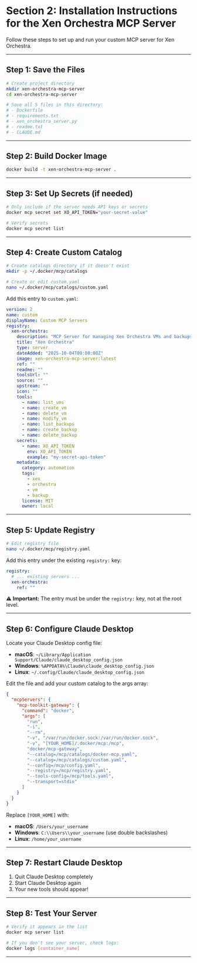 # Section 2: Installation Instructions for the Xen Orchestra MCP Server

Follow these steps to set up and run your custom MCP server for Xen Orchestra.

---

## Step 1: Save the Files

```bash
# Create project directory
mkdir xen-orchestra-mcp-server
cd xen-orchestra-mcp-server

# Save all 5 files in this directory:
# - Dockerfile
# - requirements.txt
# - xen_orchestra_server.py
# - readme.txt
# - CLAUDE.md
```

---

## Step 2: Build Docker Image

```bash
docker build -t xen-orchestra-mcp-server .
```

---

## Step 3: Set Up Secrets (if needed)

```bash
# Only include if the server needs API keys or secrets
docker mcp secret set XO_API_TOKEN="your-secret-value"

# Verify secrets
docker mcp secret list
```

---

## Step 4: Create Custom Catalog

```bash
# Create catalogs directory if it doesn't exist
mkdir -p ~/.docker/mcp/catalogs

# Create or edit custom.yaml
nano ~/.docker/mcp/catalogs/custom.yaml
```

Add this entry to `custom.yaml`:

```yaml
version: 2
name: custom
displayName: Custom MCP Servers
registry:
  xen-orchestra:
    description: "MCP Server for managing Xen Orchestra VMs and backups"
    title: "Xen Orchestra"
    type: server
    dateAdded: "2025-10-04T00:00:00Z"
    image: xen-orchestra-mcp-server:latest
    ref: ""
    readme: ""
    toolsUrl: ""
    source: ""
    upstream: ""
    icon: ""
    tools:
      - name: list_vms
      - name: create_vm
      - name: delete_vm
      - name: modify_vm
      - name: list_backups
      - name: create_backup
      - name: delete_backup
    secrets:
      - name: XO_API_TOKEN
        env: XO_API_TOKEN
        example: "my-secret-api-token"
    metadata:
      category: automation
      tags:
        - xen
        - orchestra
        - vm
        - backup
      license: MIT
      owner: local
```

---

## Step 5: Update Registry

```bash
# Edit registry file
nano ~/.docker/mcp/registry.yaml
```

Add this entry under the existing `registry:` key:

```yaml
registry:
  # ... existing servers ...
  xen-orchestra:
    ref: ""
```

⚠️ **Important:** The entry must be under the `registry:` key, not at the root level.

---

## Step 6: Configure Claude Desktop

Locate your Claude Desktop config file:

- **macOS**: `~/Library/Application Support/Claude/claude_desktop_config.json`
- **Windows**: `%APPDATA%\Claude\claude_desktop_config.json`
- **Linux**: `~/.config/Claude/claude_desktop_config.json`

Edit the file and add your custom catalog to the args array:

```json
{
  "mcpServers": {
    "mcp-toolkit-gateway": {
      "command": "docker",
      "args": [
        "run",
        "-i",
        "--rm",
        "-v", "/var/run/docker.sock:/var/run/docker.sock",
        "-v", "[YOUR_HOME]/.docker/mcp:/mcp",
        "docker/mcp-gateway",
        "--catalog=/mcp/catalogs/docker-mcp.yaml",
        "--catalog=/mcp/catalogs/custom.yaml",
        "--config=/mcp/config.yaml",
        "--registry=/mcp/registry.yaml",
        "--tools-config=/mcp/tools.yaml",
        "--transport=stdio"
      ]
    }
  }
}
```

Replace `[YOUR_HOME]` with:

- **macOS**: `/Users/your_username`
- **Windows**: `C:\\Users\\your_username` (use double backslashes)
- **Linux**: `/home/your_username`

---

## Step 7: Restart Claude Desktop

1. Quit Claude Desktop completely  
2. Start Claude Desktop again  
3. Your new tools should appear!  

---

## Step 8: Test Your Server

```bash
# Verify it appears in the list
docker mcp server list

# If you don't see your server, check logs:
docker logs [container_name]
```

---
